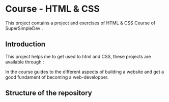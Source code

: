 # Course - HTML & CSS

This project contains a project and exercises of HTML & CSS Course of SuperSimpleDev . 

## Introduction

This project helps me to get used to html and CSS, these projects are available through :
<link>

In the course guides to the different aspects of building a website and get a good fundament of becoming a web-developper.

## Structure of the repository




